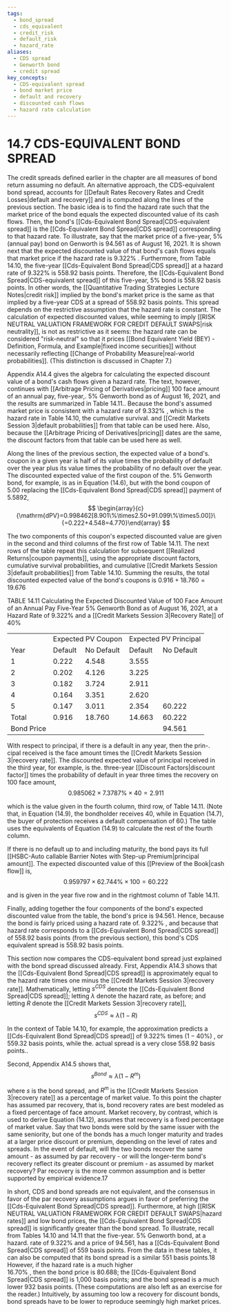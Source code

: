 ```yaml
---
tags:
  - bond_spread
  - cds_equivalent
  - credit_risk
  - default_risk
  - hazard_rate
aliases:
  - CDS spread
  - Genworth bond
  - credit spread
key_concepts:
  - CDS-equivalent spread
  - bond market price
  - default and recovery
  - discounted cash flows
  - hazard rate calculation
---
```


# 14.7 CDS-EQUIVALENT BOND SPREAD  

The credit spreads defined earlier in the chapter are all measures of bond return assuming no default. An alternative approach, the CDS-equivalent bond spread, accounts for [[Default Rates Recovery Rates and Credit Losses|default and recovery]] and is computed along the lines of the previous section. The basic idea is to find the hazard rate such that the market price of the bond equals the expected discounted value of its cash flows. Then, the bond's [[Cds-Equivalent Bond Spread|CDS-equivalent spread]] is the [[Cds-Equivalent Bond Spread|CDS spread]] corresponding to that hazard rate. To illustrate, say that the market price of a five-year, $5\%$ (annual pay) bond on Genworth is 94.561 as of August 16, 2021. It is shown next that the expected discounted value of that bond's cash flows equals that market price if the hazard rate is $9.322\%$ . Furthermore, from Table 14.10, the five-year [[Cds-Equivalent Bond Spread|CDS spread]] at a hazard rate of $9.322\%$ is 558.92 basis points. Therefore, the [[Cds-Equivalent Bond Spread|CDS-equivalent spread]] of this five-year, $5\%$ bond is 558.92 basis points. In other words, the [[Quantitative Trading Strategies Lecture Notes|credit risk]] implied by the bond's market price is the same as that implied by a five-year CDS at a spread of 558.92 basis points. This spread depends on the restrictive assumption that the hazard rate is constant. The calculation of expected discounted values, while seeming to imply [[RISK NEUTRAL VALUATION FRAMEWORK FOR CREDIT DEFAULT SWAPS|risk neutrality]], is not as restrictive as it seems: the hazard rate can be considered "risk-neutral" so that it prices [[Bond Equivalent Yield (BEY) - Definition, Formula, and Example|fixed income securities]] without necessarily reflecting [[Change of Probability Measure|real-world probabilities]]. (This distinction is discussed in Chapter 7.)  

Appendix A14.4 gives the algebra for calculating the expected discount value of a bond's cash flows given a hazard rate. The text, however, continues with [[Arbitrage Pricing of Derivatives|pricing]] 100 face amount of an annual pay, five-year,. $5\%$ Genworth bond as of August 16, 2021, and the results are summarized in Table 14.11.. Because the bond's assumed market price is consistent with a hazard rate of $9.332\%$ , which is the hazard rate in Table 14.10, the cumulative survival. and [[Credit Markets Session 3|default probabilities]] from that table can be used here. Also, because the [[Arbitrage Pricing of Derivatives|pricing]] dates are the same, the discount factors from that table can be used here as well.  

Along the lines of the previous section, the expected value of a bond's. coupon in a given year is half of its value times the probability of default over the year plus its value times the probability of no default over the year. The discounted expected value of the first coupon of the. $5\%$ Genworth bond, for example, is as in Equation (14.6), but with the bond coupon of 5.00 replacing the [[Cds-Equivalent Bond Spread|CDS spread]] payment of 5.5892,  
$$
\begin{array}{c}{\mathrm{dPV}=0.998462[8.901\%\times2.50+91.099\%\times5.00]}\ {=0.222+4.548=4.770}\end{array}
$$  

The two components of this coupon's expected discounted value are given in the second and third columns of the first row of Table 14.11. The next rows of the table repeat this calculation for subsequent [[Realized Returns|coupon payments]], using the appropriate discount factors, cumulative survival probabilities, and cumulative [[Credit Markets Session 3|default probabilities]] from Table 14.10. Summing the results, the total discounted expected value of the bond's coupons is $0.916+18.760=19.676$  

TABLE 14.11 Calculating the Expected Discounted Value of 100 Face Amount of an Annual Pay Five-Year $5\%$ Genworth Bond as of August 16, 2021, at a Hazard Rate of $9.322\%$ and a [[Credit Markets Session 3|Recovery Rate]] of $40\%$   


<html><body><table><tr><td></td><td colspan="2">Expected PV Coupon</td><td colspan="2">Expected PV Principal</td></tr><tr><td>Year</td><td>Default</td><td>No Default</td><td>Default</td><td>No Default</td></tr><tr><td>1</td><td>0.222</td><td>4.548</td><td>3.555</td><td></td></tr><tr><td>2</td><td>0.202</td><td>4.126</td><td>3.225</td><td></td></tr><tr><td>3</td><td>0.182</td><td>3.724</td><td>2.911</td><td></td></tr><tr><td>4</td><td>0.164</td><td>3.351</td><td>2.620</td><td></td></tr><tr><td>5</td><td>0.147</td><td>3.011</td><td>2.354</td><td>60.222</td></tr><tr><td>Total</td><td>0.916</td><td>18.760</td><td>14.663</td><td>60.222</td></tr><tr><td>Bond Price</td><td></td><td></td><td></td><td>94.561</td></tr></table></body></html>  

With respect to principal, if there is a default in any year, then the prin-. cipal received is the face amount times the [[Credit Markets Session 3|recovery rate]]. The discounted expected value of principal received in the third year, for example, is the. three-year [[Discount Factors|discount factor]] times the probability of default in year three times the recovery on 100 face amount,  
$$
0.985062\times7.3787\%\times40=2.911
$$  

which is the value given in the fourth column, third row, of Table 14.11. (Note that, in Equation (14.9), the bondholder receives 40, while in Equation (14.7), the buyer of protection receives a default compensation of 60.) The table uses the equivalents of Equation (14.9) to calculate the rest of the fourth column.  

If there is no default up to and including maturity, the bond pays its full [[HSBC-Auto callable Barrier Notes with Step-up Premium|principal amount]]. The expected discounted value of this [[Preview of the Book|cash flow]] is,  
$$
0.959797\times62.744\%\times100=60.222
$$  

and is given in the year five row and in the rightmost column of Table 14.11.  

Finally, adding together the four components of the bond's expected discounted value from the table, the bond's price is 94.561. Hence, because the bond is fairly priced using a hazard rate of. $9.322\%$ , and because that hazard rate corresponds to a [[Cds-Equivalent Bond Spread|CDS spread]] of 558.92 basis points (from the previous section), this bond's CDS equivalent spread is 558.92 basis points.  

This section now compares the CDS-equivalent bond spread just explained with the bond spread discussed already. First, Appendix A14.3 shows that the [[Cds-Equivalent Bond Spread|CDS spread]] is approximately equal to the hazard rate times one minus the [[Credit Markets Session 3|recovery rate]]. Mathematically, letting $s^{C D S}$ denote the [[Cds-Equivalent Bond Spread|CDS spread]]; letting $\lambda$ denote the hazard rate, as before; and letting $R$ denote the [[Credit Markets Session 3|recovery rate]],  
$$
s^{C D S}\approx\lambda(1-R)
$$  

In the context of Table 14.10, for example, the approximation predicts a [[Cds-Equivalent Bond Spread|CDS spread]] of $9.322\%$ times $(1-40\%)$ , or 559.32 basis points, while the. actual spread is a very close 558.92 basis points..  

Second, Appendix A14.5 shows that,  
$$
s^{B o n d}\approx\lambda(1-R^{m})
$$  

where $s$ is the bond spread, and $R^{m}$ is the [[Credit Markets Session 3|recovery rate]] as a percentage of market value. To this point the chapter has assumed par recovery, that is, bond recovery rates are best modeled as a fixed percentage of face amount. Market recovery, by contrast, which is used to derive Equation (14.12), assumes that recovery is a fixed percentage of market value. Say that two bonds were sold by the same issuer with the same seniority, but one of the bonds has a much longer maturity and trades at a larger price discount or premium, depending on the level of rates and spreads. In the event of default, will the two bonds recover the same amount - as assumed by par recovery - or will the longer-term bond's recovery reflect its greater discount or premium - as assumed by market recovery? Par recovery is the more common assumption and is better supported by empirical evidence.17  

In short, CDS and bond spreads are not equivalent, and the consensus in favor of the par recovery assumptions argues in favor of preferring the [[Cds-Equivalent Bond Spread|CDS spread]]. Furthermore, at high [[RISK NEUTRAL VALUATION FRAMEWORK FOR CREDIT DEFAULT SWAPS|hazard rates]] and low bond prices, the [[Cds-Equivalent Bond Spread|CDS spread]] is significantly greater than the bond spread. To illustrate, recall from Tables 14.10 and 14.11 that the five-year. $5\%$ Genworth bond, at a hazard. rate of $9.322\%$ and a price of 94.561, has a [[Cds-Equivalent Bond Spread|CDS spread]] of 559 basis points. From the data in these tables, it can also be computed that its bond spread is a similar 551 basis points.18 However, if the hazard rate is a much higher  
$16.70\%$ , then the bond price is 80.688; the [[Cds-Equivalent Bond Spread|CDS spread]] is 1,000 basis points; and the bond spread is a much lower 932 basis points. (These computations are also left as an exercise for the reader.) Intuitively, by assuming too low a recovery for discount bonds, bond spreads have to be lower to reproduce seemingly high market prices.  